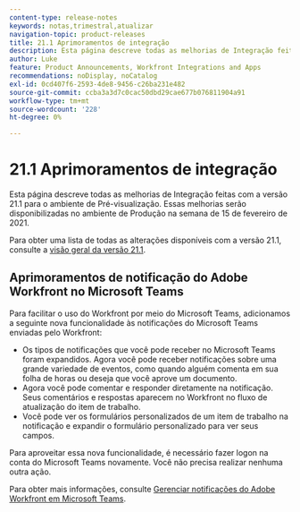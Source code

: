 ```yaml
---
content-type: release-notes
keywords: notas,trimestral,atualizar
navigation-topic: product-releases
title: 21.1 Aprimoramentos de integração
description: Esta página descreve todas as melhorias de Integração feitas com a versão 21.1 para o ambiente de Pré-visualização. Essas melhorias serão disponibilizadas no ambiente de Produção na semana de 15 de fevereiro de 2021.
author: Luke
feature: Product Announcements, Workfront Integrations and Apps
recommendations: noDisplay, noCatalog
exl-id: 0cd407f6-2593-4de8-9456-c26ba231e482
source-git-commit: ccba3a3d7c0cac50dbd29cae677b076811904a91
workflow-type: tm+mt
source-wordcount: '228'
ht-degree: 0%

---
```


# 21.1 Aprimoramentos de integração

Esta página descreve todas as melhorias de Integração feitas com a versão 21.1 para o ambiente de Pré-visualização. Essas melhorias serão disponibilizadas no ambiente de Produção na semana de 15 de fevereiro de 2021.

Para obter uma lista de todas as alterações disponíveis com a versão 21.1, consulte a [visão geral da versão 21.1](../../../product-announcements/product-releases/21.1-release-activity/21-1-release-overview.md).

## Aprimoramentos de notificação do Adobe Workfront no Microsoft Teams

Para facilitar o uso do Workfront por meio do Microsoft Teams, adicionamos a seguinte nova funcionalidade às notificações do Microsoft Teams enviadas pelo Workfront:

* Os tipos de notificações que você pode receber no Microsoft Teams foram expandidos. Agora você pode receber notificações sobre uma grande variedade de eventos, como quando alguém comenta em sua folha de horas ou deseja que você aprove um documento.
* Agora você pode comentar e responder diretamente na notificação. Seus comentários e respostas aparecem no Workfront no fluxo de atualização do item de trabalho.
* Você pode ver os formulários personalizados de um item de trabalho na notificação e expandir o formulário personalizado para ver seus campos.

Para aproveitar essa nova funcionalidade, é necessário fazer logon na conta do Microsoft Teams novamente. Você não precisa realizar nenhuma outra ação.

Para obter mais informações, consulte [Gerenciar notificações do Adobe Workfront em Microsoft Teams](../../../workfront-integrations-and-apps/using-workfront-with-microsoft-teams/manage-wf-notifications-approval-requests-ms-teams.md).

